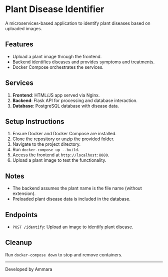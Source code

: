 
# Plant Disease Identifier

A microservices-based application to identify plant diseases based on uploaded images.

## Features
- Upload a plant image through the frontend.
- Backend identifies diseases and provides symptoms and treatments.
- Docker Compose orchestrates the services.

## Services
1. **Frontend**: HTML/JS app served via Nginx.
2. **Backend**: Flask API for processing and database interaction.
3. **Database**: PostgreSQL database with disease data.

## Setup Instructions
1. Ensure Docker and Docker Compose are installed.
2. Clone the repository or unzip the provided folder.
3. Navigate to the project directory.
4. Run `docker-compose up --build`.
5. Access the frontend at `http://localhost:8080`.
6. Upload a plant image to test the functionality.

## Notes
- The backend assumes the plant name is the file name (without extension).
- Preloaded plant disease data is included in the database.

## Endpoints
- `POST /identify`: Upload an image to identify plant disease.

## Cleanup
Run `docker-compose down` to stop and remove containers.

---
Developed by Ammara
